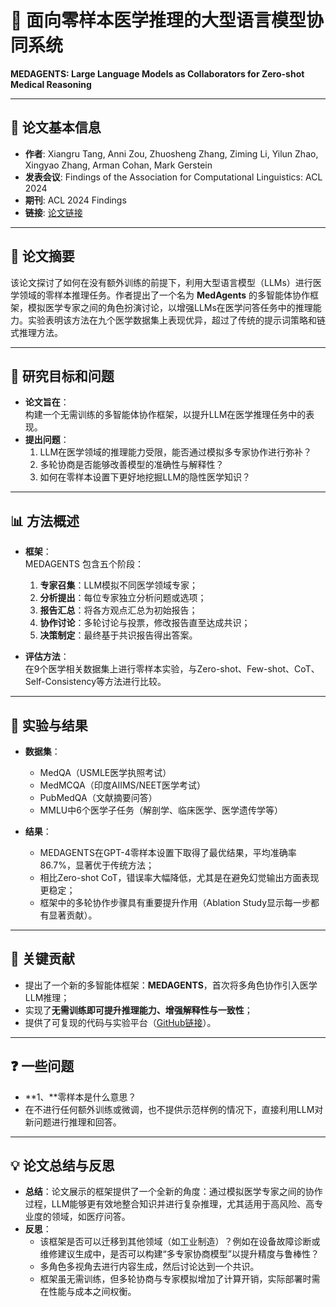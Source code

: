 # 🧾 面向零样本医学推理的大型语言模型协同系统
**MEDAGENTS: Large Language Models as Collaborators for Zero-shot Medical Reasoning**

---

## 📖 论文基本信息
- **作者**: Xiangru Tang, Anni Zou, Zhuosheng Zhang, Ziming Li, Yilun Zhao, Xingyao Zhang, Arman Cohan, Mark Gerstein  
- **发表会议**: Findings of the Association for Computational Linguistics: ACL 2024  
- **期刊**: ACL 2024 Findings  
- **链接**: [论文链接](https://github.com/gersteinlab/MedAgents)

---

## 📝 论文摘要
该论文探讨了如何在没有额外训练的前提下，利用大型语言模型（LLMs）进行医学领域的零样本推理任务。作者提出了一个名为 **MedAgents** 的多智能体协作框架，模拟医学专家之间的角色扮演讨论，以增强LLMs在医学问答任务中的推理能力。实验表明该方法在九个医学数据集上表现优异，超过了传统的提示词策略和链式推理方法。

---

## 🧠 研究目标和问题
- **论文旨在**：  
  构建一个无需训练的多智能体协作框架，以提升LLM在医学推理任务中的表现。
- **提出问题**：  
  1. LLM在医学领域的推理能力受限，能否通过模拟多专家协作进行弥补？  
  2. 多轮协商是否能够改善模型的准确性与解释性？  
  3. 如何在零样本设置下更好地挖掘LLM的隐性医学知识？

---

## 📊 方法概述
- **框架**：  
  MEDAGENTS 包含五个阶段：
  1. **专家召集**：LLM模拟不同医学领域专家；
  2. **分析提出**：每位专家独立分析问题或选项；
  3. **报告汇总**：将各方观点汇总为初始报告；
  4. **协作讨论**：多轮讨论与投票，修改报告直至达成共识；
  5. **决策制定**：最终基于共识报告得出答案。

- **评估方法**：  
  在9个医学相关数据集上进行零样本实验，与Zero-shot、Few-shot、CoT、Self-Consistency等方法进行比较。

---

## 🔬 实验与结果
- **数据集**：
  - MedQA（USMLE医学执照考试）
  - MedMCQA（印度AIIMS/NEET医学考试）
  - PubMedQA（文献摘要问答）
  - MMLU中6个医学子任务（解剖学、临床医学、医学遗传学等）

- **结果**：
  - MEDAGENTS在GPT-4零样本设置下取得了最优结果，平均准确率86.7%，显著优于传统方法；
  - 相比Zero-shot CoT，错误率大幅降低，尤其是在避免幻觉输出方面表现更稳定；
  - 框架中的多轮协作步骤具有重要提升作用（Ablation Study显示每一步都有显著贡献）。

---

## 🧩 关键贡献
- 提出了一个新的多智能体框架：**MEDAGENTS**，首次将多角色协作引入医学LLM推理；
- 实现了**无需训练即可提升推理能力、增强解释性与一致性**；
- 提供了可复现的代码与实验平台（[GitHub链接](https://github.com/gersteinlab/MedAgents)）。

---

## ❓ 一些问题
- **1、**零样本是什么意思？
- 在不进行任何额外训练或微调，也不提供示范样例的情况下，直接利用LLM对新问题进行推理和回答。
---

## 💡 论文总结与反思
- **总结**：论文展示的框架提供了一个全新的角度：通过模拟医学专家之间的协作过程，LLM能够更有效地整合知识并进行复杂推理，尤其适用于高风险、高专业度的领域，如医疗问答。
- **反思**：  
  - 该框架是否可以迁移到其他领域（如工业制造）？例如在设备故障诊断或维修建议生成中，是否可以构建“多专家协商模型”以提升精度与鲁棒性？
  -   多角色多视角去进行内容生成，然后讨论达到一个共识。
  - 框架虽无需训练，但多轮协商与专家模拟增加了计算开销，实际部署时需在性能与成本之间权衡。
